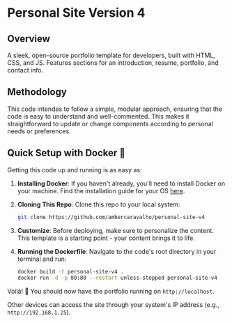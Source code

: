# Personal Site Version 4

## Overview

A sleek, open-source portfolio template for developers, built with HTML, CSS, and JS. Features sections for an introduction, resume, portfolio, and contact info.

## Methodology

This code intendes to follow a simple, modular approach, ensuring that the code is easy to understand and well-commented. This makes it straightforward to update or change components according to personal needs or preferences.


## Quick Setup with Docker 🚢

Getting this code up and running is as easy as:

1. __Installing Docker__: If you haven't already, you'll need to install Docker on your machine. Find the installation guide for your OS [here](https://docs.docker.com/engine/install/).

2. __Cloning This Repo__: Clone this repo to your local system:

    ```bash
    git clone https://github.com/ambercaravalho/personal-site-v4
    ```

3. __Customize__: Before deploying, make sure to personalize the content. This template is a starting point - your content brings it to life.

4. __Running the Dockerfile__: Navigate to the code's root directory in your terminal and run:

    ```bash
    docker build -t personal-site-v4 .
    docker run -d -p 80:80 --restart unless-stopped personal-site-v4
    ```

Voilà! 🥳 You should now have the portfolio running on `http://localhost`. 

Other devices can access the site through your system's IP address (e.g., `http://192.168.1.25`).